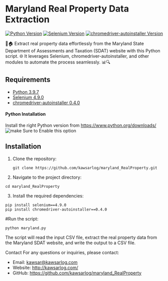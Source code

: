 # Maryland Real Property Data Extraction

[![Python Version](https://img.shields.io/badge/python-3.9.7-blue.svg)](https://www.python.org/downloads/release/python-397/)
[![Selenium Version](https://img.shields.io/badge/selenium-4.9.0-green.svg)](https://pypi.org/project/selenium/4.9.0/)
[![chromedriver-autoinstaller Version](https://img.shields.io/badge/chromedriver--autoinstaller-0.4.0-orange.svg)](https://pypi.org/project/chromedriver-autoinstaller/0.4.0/)

🐍🏠 Extract real property data effortlessly from the Maryland State Department of Assessments and Taxation (SDAT) website with this Python script. 🌐 It leverages Selenium, chromedriver-autoinstaller, and other modules to automate the process seamlessly. 📊🔍

## Requirements

- [Python 3.9.7](https://www.python.org/downloads/release/python-397/)
- [Selenium 4.9.0](https://pypi.org/project/selenium/4.9.0/)
- [chromedriver-autoinstaller 0.4.0](https://pypi.org/project/chromedriver-autoinstaller/0.4.0/)

#### Python Installation
Install the right Python version from https://www.python.org/downloads/
![make Sure to Enable this option](https://img001.prntscr.com/file/img001/TN-mbdzyTxqvq0Tjozh9YQ.jpeg)

## Installation

1. Clone the repository:

   ```shell
   git clone https://github.com/kawsarlog/maryland_RealProperty.git
   ```
2. Navigate to the project directory:

  ```shell
  cd maryland_RealProperty
  ```
3. Install the required dependencies:

  ```shell
  pip install selenium==4.9.0
  pip install chromedriver-autoinstaller==0.4.0
  ```


#Run the script:

  ```shell
  python maryland.py
  ```
The script will read the input CSV file, extract the real property data from the Maryland SDAT website, and write the output to a CSV file.

Contact
For any questions or inquiries, please contact:

- Email: kawsar@kawsarlog.com
- Website: http://kawsarlog.com/
- GitHub: https://github.com/kawsarlog/maryland_RealProperty
